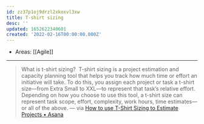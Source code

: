```yaml
---
id: zz37p1oj9drzl2xkoxvl3xw
title: T-shirt sizing
desc: ''
updated: 1652622340601
created: '2022-02-16T00:00:00.000Z'
---
```


- Areas: [[Agile]]

---

> What is t-shirt sizing? 
> T-shirt sizing is a project estimation and capacity planning tool that helps you track how much time or effort an initiative will take. To do this, you assign each project or task a t-shirt size—from Extra Small to XXL—to represent that task’s relative effort. Depending on how you choose to use this tool, a t-shirt size can represent task scope, effort, complexity, work hours, time estimates—or all of the above. — via [How to use T-Shirt Sizing to Estimate Projects • Asana](https://asana.com/resources/t-shirt-sizing)
